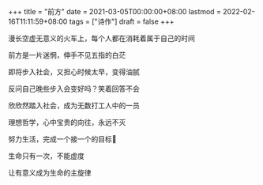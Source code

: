 +++
title = "前方"
date = 2021-03-05T00:00:00+08:00
lastmod = 2022-02-16T11:11:59+08:00
tags = ["诗作"]
draft = false
+++

漫长空虚无意义的火车上，每个人都在消耗着属于自己的时间

前方是一片迷惘，伸手不见五指的白茫

即将步入社会，又担心时候太早，变得油腻

反问自己晚些步入会变好吗？笑着回答不会

欣欣然踏入社会，成为无数打工人中的一员

理想哲学，心中宝贵的向往，永远不灭

努力生活，完成一个接一个的目标🎯

生命只有一次，不能虚度

让有意义成为生命的主旋律